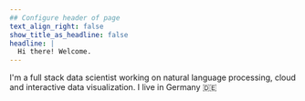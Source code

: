 ```yaml
---
## Configure header of page
text_align_right: false
show_title_as_headline: false
headline: |
  Hi there! Welcome.
---
```


<!-- this is a subheadline -->
I'm a full stack data scientist working on natural language processing, cloud and interactive data visualization. I live in Germany :de:
